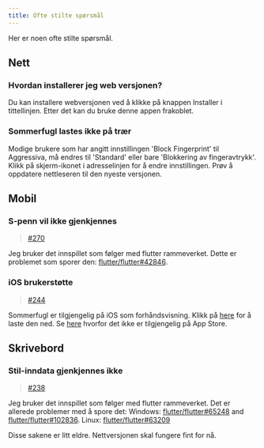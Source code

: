 ```yaml
---
title: Ofte stilte spørsmål
---
```


Her er noen ofte stilte spørsmål.

## Nett

### Hvordan installerer jeg web versjonen?

Du kan installere webversjonen ved å klikke på knappen Installer i tittellinjen.
Etter det kan du bruke denne appen frakoblet.

### Sommerfugl lastes ikke på trær

Modige brukere som har angitt innstillingen 'Block Fingerprint' til Aggressiva, må endres til 'Standard' eller bare 'Blokkering av fingeravtrykk'.
Klikk på skjerm-ikonet i adresselinjen for å endre innstillingen.
Prøv å oppdatere nettleseren til den nyeste versjonen.

## Mobil

### S-penn vil ikke gjenkjennes

> [#270](https://github.com/LinwoodDev/Butterfly/issues/270)

Jeg bruker det innspillet som følger med flutter rammeverket.
Dette er problemet som sporer den: [flutter/flutter#42846](https://github.com/flutter/flutter/issues/42846).

### iOS brukerstøtte

> [#244](https://github.com/LinwoodDev/Butterfly/issues/244)

Sommerfugl er tilgjengelig på iOS som forhåndsvisning. Klikk på [here](https://butterfly.linwood.dev/downloads/ios) for å laste den ned. Se [here](https://github.com/LinwoodDev/Butterfly/issues/244#issuecomment-1935460878) hvorfor det ikke er tilgjengelig på App Store.

## Skrivebord

### Stil-inndata gjenkjennes ikke

> [#238](https://github.com/LinwoodDev/Butterfly/issues/238)

Jeg bruker det innspillet som følger med flutter rammeverket.
Det er allerede problemer med å spore det:
Windows: [flutter/flutter#65248](https://github.com/flutter/flutter/issues/65248) and [flutter/flutter#102836](https://github.com/flutter/flutter/flutter/issues/102836).
Linux: [flutter/flutter#63209](https://github.com/flutter/flutter/issues/63209)

Disse sakene er litt eldre. Nettversjonen skal fungere fint for nå.
